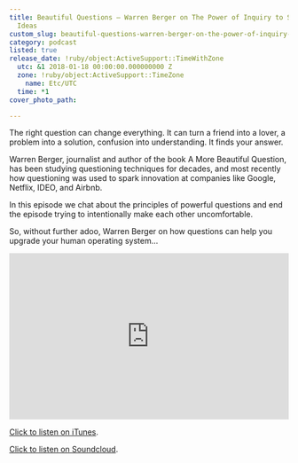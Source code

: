 ```yaml
---
title: Beautiful Questions – Warren Berger on The Power of Inquiry to Spark Breakthrough
  Ideas
custom_slug: beautiful-questions-warren-berger-on-the-power-of-inquiry-to-spark-breakthrough-ideas
category: podcast
listed: true
release_date: !ruby/object:ActiveSupport::TimeWithZone
  utc: &1 2018-01-18 00:00:00.000000000 Z
  zone: !ruby/object:ActiveSupport::TimeZone
    name: Etc/UTC
  time: *1
cover_photo_path: 

---
```

The right question can change everything. It can turn a friend into a lover, a problem into a solution, confusion into understanding. It finds your answer.

Warren Berger, journalist and author of the book A More Beautiful Question, has been studying questioning techniques for decades, and most recently how questioning was used to spark innovation at companies like Google, Netflix, IDEO, and Airbnb.

In this episode we chat about the principles of powerful questions and end the episode trying to intentionally make each other uncomfortable.

So, without further adoo, Warren Berger on how questions can help you upgrade your human operating system…

<iframe width="100%" height="300" scrolling="no" frameborder="no" allow="autoplay" src="https://w.soundcloud.com/player/?url=https%3A//api.soundcloud.com/tracks/384753305&amp;color=%23317cb3&amp;auto_play=false&amp;hide_related=true&amp;show_comments=false&amp;show_user=true&amp;show_reposts=false&amp;show_teaser=true&amp;visual=true"></iframe>

[Click to listen on iTunes](https://itunes.apple.com/us/podcast/positivity-podcast-with-make-school/id1090239384?mt=2).

[Click to listen on Soundcloud](https://soundcloud.com/positivity-dan).